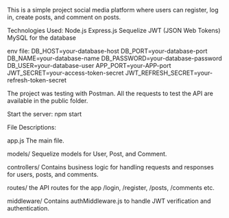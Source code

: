 This is a simple project social media platform where users can register, log in, create posts, and comment on posts.


Technologies Used:
Node.js 
Express.js 
Sequelize 
JWT (JSON Web Tokens) 
MySQL for the database

env file:
DB_HOST=your-database-host
DB_PORT=your-database-port
DB_NAME=your-database-name
DB_PASSWORD=your-database-password
DB_USER=your-database-user
APP_PORT=your-APP-port
JWT_SECRET=your-access-token-secret
JWT_REFRESH_SECRET=your-refresh-token-secret

The project was testing with Postman. All the requests to test the API are available in the public folder.

Start the server:
npm start

File Descriptions:

app.js
The main file.

models/
Sequelize models for User, Post, and Comment.

controllers/
Contains business logic for handling requests and responses for users, posts, and comments.

routes/
 the API routes for the app  /login, /register, /posts, /comments etc.

middleware/
Contains authMiddleware.js to handle JWT verification and authentication.






